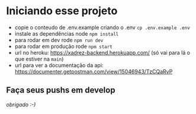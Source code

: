 # Iniciando esse projeto
* copie o conteudo de .env.example criando o .env `cp .env.example .env`
* instale as dependências node `npm install`
* para rodar em dev rode `npm run dev`
* para rodar em produção rode `npm start`
* url no heroku: https://xadrez-backend.herokuapp.com/ (só vai para lá o que estiver na `main`)
* url para ver a documentação da api: https://documenter.getpostman.com/view/15046943/TzCQaRvP
## Faça seus pushs em develop
*obrigado :-)*